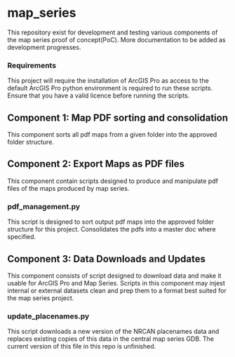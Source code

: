 # map_series

This repository exist for development and testing various components of the map series proof of concept(PoC).
More documentation to be added as development progresses.

### Requirements

This project will require the installation of ArcGIS Pro as access to the default ArcGIS Pro python environment is 
required to run these scripts. Ensure that you have a valid licence before running the scripts.

## Component 1: Map PDF sorting and consolidation

This component sorts all pdf maps from a given folder into the approved folder structure. 

## Component 2: Export Maps as PDF files

This component contain scripts designed to produce and manipulate pdf files of the maps produced by map series.

### pdf_management.py

This script is designed to sort output pdf maps into the approved folder structure for this project. Consolidates the 
pdfs into a master doc where specified.

## Component 3: Data Downloads and Updates

This component consists of script designed to download data and make it usable for ArcGIS Pro and Map Series. Scripts 
in this component may injest internal or external datasets clean and prep them to a format best suited for the map 
series project.

### update_placenames.py

This script downloads a new version of the NRCAN placenames data and replaces existing copies of this data in the
central map series GDB. The current version of this file in this repo is unfinished.
